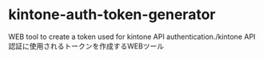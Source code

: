 # kintone-auth-token-generator
WEB tool to create a token used for kintone API authentication./kintone API認証に使用されるトークンを作成するWEBツール
